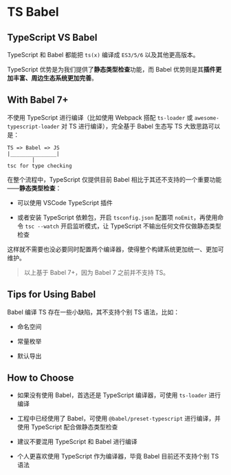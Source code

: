 # TS Babel

## TypeScript VS Babel

TypeScript 和 Babel 都能把 `ts(x)` 编译成 `ES3/5/6` 以及其他更高版本。

TypeScript 优势是为我们提供了**静态类型检查**功能，而 Babel 优势则是其**插件更加丰富、周边生态系统更加完善**。

## With Babel 7+

不使用 TypeScript 进行编译（比如使用 Webpack 搭配 `ts-loader` 或 `awesome-typescript-loader` 对 TS 进行编译），完全基于 Babel 生态写 TS 大致思路可以是：

```text
TS => Babel => JS
|_______________|
        |
tsc for type checking
```

在整个流程中，TypeScript 仅提供目前 Babel 相比于其还不支持的一个重要功能——**静态类型检查**：

- 可以使用 VSCode TypeScript 插件

- 或者安装 TypeScript 依赖包，开启 `tsconfig.json` 配置项 `noEmit`，再使用命令 `tsc --watch` 开启监听模式，让 TypeScript 不输出任何文件仅做静态类型检查

这样就不需要也没必要同时配置两个编译器，使得整个构建系统更加统一、更加可维护。

> 以上基于 Babel 7+，因为 Babel 7 之前并不支持 TS。

## Tips for Using Babel

Babel 编译 TS 存在一些小缺陷，其不支持个别 TS 语法，比如：

- 命名空间

- 常量枚举

- 默认导出

## How to Choose

- 如果没有使用 Babel，首选还是 TypeScript 编译器，可使用 `ts-loader` 进行编译

- 工程中已经使用了 Babel，可使用 `@babel/preset-typescript` 进行编译，并使用 TypeScript 配合做静态类型检查

- 建议不要混用 TypeScript 和 Babel 进行编译

- 个人更喜欢使用 TypeScript 作为编译器，毕竟 Babel 目前还不支持个别 TS 语法
